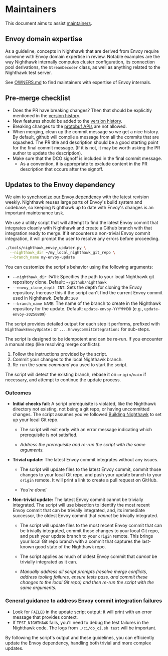 # Maintainers

This document aims to assist [maintainers](OWNERS.md).

## Envoy domain expertise

As a guideline, concepts in Nighthawk that are derived from Envoy require
someone with Envoy domain expertise in review. Notable examples are the way
Nighthawk internally computes cluster configuration, its connection pool
derivations, the `StreamDecoder` class, as well as anything related to the
Nighthawk test server.

See [OWNERS.md](OWNERS.md) to find maintainers with expertise of Envoy
internals.

## Pre-merge checklist

-   Does the PR have breaking changes? Then that should be explicitly mentioned
    in the [version history](docs/root/version_history.md).
-   New features should be added to the
    [version history](docs/root/version_history.md).
-   Breaking changes to the [protobuf APIs](api/) are not allowed.
-   When merging, clean up the commit message so we get a nice history. By
    default, github will compile a message from all the commits that are
    squashed. The PR title and description should be a good starting point for
    the final commit message. (If it is not, it may be worth asking the PR
    author to update the description).
-   Make sure that the DCO signoff is included in the final commit message.
    -   As a convention, it is appropriate to exclude content in the PR
        description that occurs after the signoff.

## Updates to the Envoy dependency

We aim to
[synchronize our Envoy dependency](https://github.com/envoyproxy/nighthawk/pulls?utf8=%E2%9C%93&q=is%3Apr+is%3Aclosed+%22update+envoy%22+)
with the latest revision weekly. Nighthawk reuses large parts of Envoy's build
system and codebase, so keeping Nighthawk up to date with Envoy's changes is an
important maintenance task.

We use a utility script that will attempt to find the latest Envoy commit that
integrates cleanly with Nighthawk and create a Github branch with that
integration ready to merge. If it encounters a non-trivial Envoy commit
integration, it will prompt the user to resolve any errors before proceeding.

```bash
./tools/nighthawk_envoy_updater.py \
  --nighthawk_dir ~/my_local_nighthawk_git_repo \
  --branch_name my-envoy-update
```

You can customize the script's behavior using the following arguments:

*   `--nighthawk_dir PATH`: Specifies the path to your local Nighthawk git
    repository clone. Default: `~/github/nighthawk`
*   `--envoy_clone_depth INT`: Sets the depth for cloning the Envoy repository.
    Increase this if the script can't find the current Envoy commit used in
    Nighthawk. Default: `200`
*   `--branch_name NAME`: The name of the branch to create in the Nighthawk
    repository for the update. Default: `update-envoy-YYYYMMDD` (e.g.,
    `update-envoy-20250809`)

The script provides detailed output for each step it performs, prefixed with
`NighthawkEnvoyUpdate:` or `....EnvoyCommitIntegration:` for sub-steps.

The script is designed to be idempotent and can be re-run. If you encounter a
manual step (like resolving merge conflicts):

1.  Follow the instructions provided by the script.
2.  Commit your changes to the local Nighthawk branch.
3.  Re-run the *same command* you used to start the script.

The script will detect the existing branch, rebase it on `origin/main` if
necessary, and attempt to continue the update process.

### Outcomes

*   **Initial checks fail:** A script prerequisite is violated, like the
    Nighthawk directory not existing, not being a git repo, or having
    uncommitted changes. The script assumes you've followed
    [Building Nighthawk](https://github.com/envoyproxy/nighthawk/blob/main/README.md#building-nighthawk)
    to set up your local Git repo.

    -   The script will exit early with an error message indicating which
        prerequisite is not satisfied.

    -   *Address the prerequisite and re-run the script with the same
        arguments.*

*   **Trivial update:** The latest Envoy commit integrates without any issues.

    -   The script will update files to the latest Envoy commit, commit those
        changes to your local Git repo, and push your update branch to your
        `origin` remote. It will print a link to create a pull request on
        GitHub.

    -   *You're done!*

*   **Non-trivial update:** The latest Envoy commit cannot be trivially
    integrated. The script will use bisection to identify the most recent Envoy
    commit that can be trivially integrated, and, its immediate successor, the
    oldest Envoy commit that *cannot* be trivially integrated.

    -   The script will update files to the most recent Envoy commit that can be
        trivially integrated, commit those changes to your local Git repo, and
        push your update branch to your `origin` remote. This brings your local
        Git repo branch with a commit that captures the last-known good state of
        the Nighthawk repo.

    -   The script applies as much of oldest Envoy commit that *cannot* be
        trivially integrated as it can.

    -   *Manually address all script prompts (resolve merge conflicts, address
        tooling failures, ensure tests pass, and commit these changes to the
        local Git repo) and then re-run the script with the same arguments.*

### General guidance to address Envoy commit integration failures

*   Look for `FAILED` in the update script output: it will print with an error
    message that provides context.
*   If `TEST_NIGHTHAWK` fails, you'll need to debug the test failures in the
    Nighthawk code. The logs from `./ci/do_ci.sh test` will be important.

By following the script's output and these guidelines, you can efficiently
update the Envoy dependency, handling both trivial and more complex updates.
